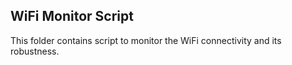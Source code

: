 
## WiFi Monitor Script

This folder contains script to monitor the WiFi connectivity and its robustness.
